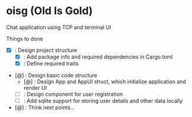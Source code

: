 # oisg (Old Is Gold)

Chat application using TCP and terminal UI

Things to done
- [x] : Design project structure
  - [x] : Add package info and required dependencies in Cargo.toml
  - [x] : Define required traits
- [@] : Design basic code structure
  - [@] : Design App and AppUI struct, which initialize application and render UI
  - [ ] : Design component for user registration
  - [ ] : Add sqlite support for storing user details and other data locally
- [@] : Think next points...
